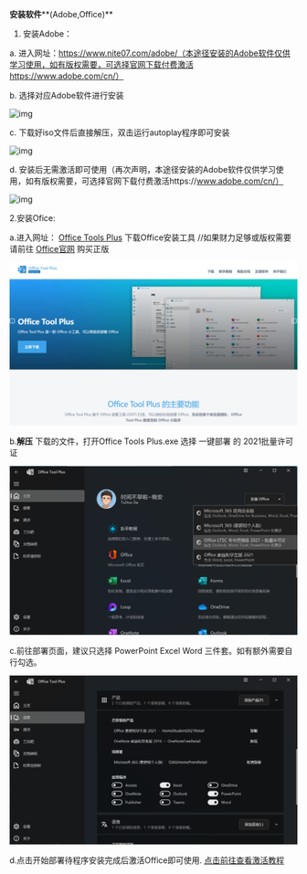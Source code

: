 **安装软件****(Adobe,Office)**

1. 安装Adobe：

a.  进入网址：https://www.nite07.com/adobe/（本途径安装的Adobe软件仅供学习使用，如有版权需要，可选择官网下载付费激活https://www.adobe.com/cn/）

b.  选择对应Adobe软件进行安装

![img](./assets/clip_image002-1712303949484-1.gif)

c.  下载好iso文件后直接解压，双击运行autoplay程序即可安装

![img](./assets/clip_image004-1712303949485-2.gif)

d.  安装后无需激活即可使用（再次声明，本途径安装的Adobe软件仅供学习使用，如有版权需要，可选择官网下载付费激活https://www.adobe.com/cn/）

![img](./assets/clip_image006-1712303949485-3.gif)

2.安装Ofice:

a.进入网址： [Office Tools Plus](https://otp.landian.vip/zh-cn/) 下载Office安装工具 
//如果财力足够或版权需要请前往 [Office官网](www.office.com) 购买正版

![image](./assets/index.png)

b.**解压** 下载的文件，打开Office Tools Plus.exe 选择 一键部署 的 2021批量许可证

![image](./assets/officetools.png)

c.前往部署页面，建议只选择 PowerPoint Excel Word 三件套。如有额外需要自行勾选。

![image](./assets/setup.png)

d.点击开始部署待程序安装完成后激活Office即可使用. [点击前往查看激活教程](https://github.com/liyang8246/pcywwxzx-doc/blob/master/src/%E7%B3%BB%E7%BB%9F/%E6%BF%80%E6%B4%BB%E7%B3%BB%E7%BB%9F_Office.md)




